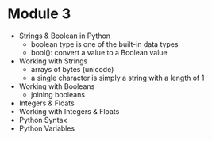# Module 3

- Strings & Boolean in Python
    - boolean type is one of the built-in data types
    - bool(): convert a value to a Boolean value
- Working with Strings
    - arrays of bytes (unicode)
    - a single character is simply a string with a length of 1
- Working with Booleans
    - joining booleans 
- Integers & Floats
- Working with Integers & Floats
- Python Syntax
- Python Variables


